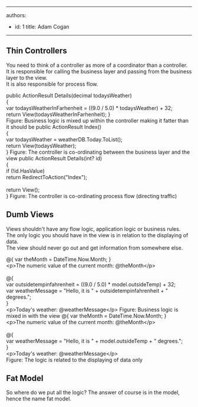 

---
authors:
  - id: 1
    title: Adam Cogan
---




<span class='intro'> <h2>Thin Controllers</h2>
<p>You need to think of a controller as more of a coordinator than a controller. <br>It is responsible for calling the business layer and passing from the business layer to the view.
<br>It is also responsible for process flow.</p>
 </span>

<span class="ms-rteCustom-CodeArea">
public ActionResult Details(decimal todaysWeather)<br>
&#123;<br>
    var todaysWeatherInFarhenheit = ((9.0 / 5.0) * todaysWeather) + 32;<br>
    return View(todaysWeatherInFarhenheit);
 &#125;<br>
</span>
<span class="ms-rteCustom-FigureBad">Figure&#58; Business logic is mixed up within the controller making it fatter than it should be</span>

<span class="ms-rteCustom-CodeArea">
public ActionResult Index()<br>
&#123;<br>
    var todaysWeather = weatherDB.Today.ToList();<br>
    return View(todaysWeather);<br>
 &#125;
</span>
<span class="ms-rteCustom-FigureGood">Figure&#58; The controller is co-ordinating between the business layer and the view</span>

<span class="ms-rteCustom-CodeArea">
public ActionResult Details(int? id)<br>
 &#123;<br>
   if (!id.HasValue)<br>
         return RedirectToAction(&quot;Index&quot;);<br>
<br>
   return View();<br>
 &#125;
</span>
<span class="ms-rteCustom-FigureGood">Figure&#58; The controller is co-ordinating process flow (directing traffic)</span>

<h2>Dumb Views</h2>
<p>Views shouldn't have any flow logic, application logic or business rules.<br>The only logic you should have in the view is in relation to the displaying of data.<br>The view should never go out and get information from somewhere else.</p>

<span class="ms-rteCustom-CodeArea">
@&#123; var theMonth = DateTime.Now.Month; &#125;<br>
&lt;p&gt;The numeric value of the current month&#58; @theMonth&lt;/p&gt;<br>
<br>
@&#123;<br>
    var outsidetempinfahrenheit = ((9.0 / 5.0) * model.outsideTemp) + 32;<br>
    var weatherMessage = &quot;Hello, it is &quot; + outsidetempinfahrenheit + &quot; <br>degrees.&quot;;<br>
&#125;<br>
&lt;p&gt;Today's weather&#58; @weatherMessage&lt;/p&gt;
</span>
<span class="ms-rteCustom-FigureBad">Figure&#58; Business logic is mixed in with the view</span>

<span class="ms-rteCustom-CodeArea">
@&#123; var theMonth = DateTime.Now.Month; &#125;<br>
&lt;p&gt;The numeric value of the current month&#58; @theMonth&lt;/p&gt;<br>
<br>
@&#123;<br>
    var weatherMessage = &quot;Hello, it is &quot; + model.outsideTemp + &quot; degrees.&quot;;<br>
&#125;<br>
&lt;p&gt;Today's weather&#58; @weatherMessage&lt;/p&gt;<br>
</span>
<span class="ms-rteCustom-FigureGood">Figure&#58; The logic is related to the displaying of data only</span>

<h2>Fat Model</h2>
<p>So where do we put all the logic? The answer of course is in the model, hence the name fat model.</p>



